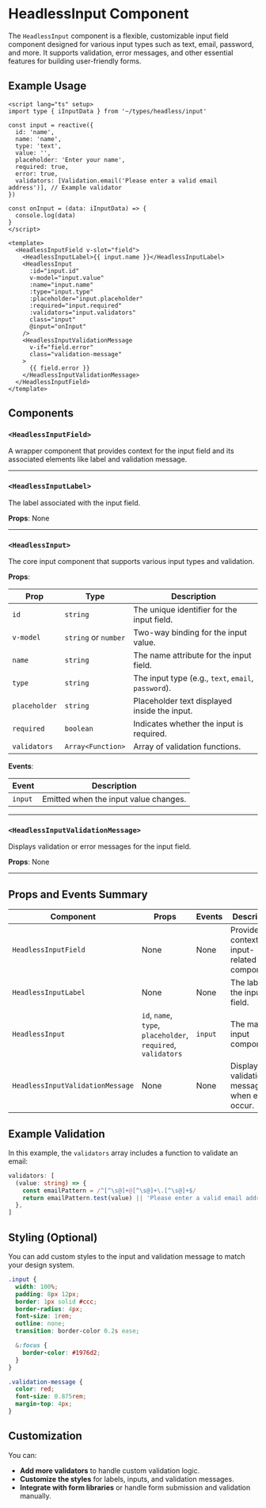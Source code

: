 # HeadlessInput Component

The `HeadlessInput` component is a flexible, customizable input field component designed for various input types such as text, email, password, and more. It supports validation, error messages, and other essential features for building user-friendly forms.

## Example Usage

```vue
<script lang="ts" setup>
import type { iInputData } from '~/types/headless/input'

const input = reactive({
  id: 'name',
  name: 'name',
  type: 'text',
  value: '',
  placeholder: 'Enter your name',
  required: true,
  error: true,
  validators: [Validation.email('Please enter a valid email address')], // Example validator
})

const onInput = (data: iInputData) => {
  console.log(data)
}
</script>

<template>
  <HeadlessInputField v-slot="field">
    <HeadlessInputLabel>{{ input.name }}</HeadlessInputLabel>
    <HeadlessInput
      :id="input.id"
      v-model="input.value"
      :name="input.name"
      :type="input.type"
      :placeholder="input.placeholder"
      :required="input.required"
      :validators="input.validators"
      class="input"
      @input="onInput"
    />
    <HeadlessInputValidationMessage
      v-if="field.error"
      class="validation-message"
    >
      {{ field.error }}
    </HeadlessInputValidationMessage>
  </HeadlessInputField>
</template>
```

## Components

### `<HeadlessInputField>`

A wrapper component that provides context for the input field and its associated elements like label and validation message.

---

### `<HeadlessInputLabel>`

The label associated with the input field.

**Props**: None

---

### `<HeadlessInput>`

The core input component that supports various input types and validation.

**Props**:

| Prop          | Type                 | Description                                         |
| ------------- | -------------------- | --------------------------------------------------- |
| `id`          | `string`             | The unique identifier for the input field.          |
| `v-model`     | `string` or `number` | Two-way binding for the input value.                |
| `name`        | `string`             | The name attribute for the input field.             |
| `type`        | `string`             | The input type (e.g., `text`, `email`, `password`). |
| `placeholder` | `string`             | Placeholder text displayed inside the input.        |
| `required`    | `boolean`            | Indicates whether the input is required.            |
| `validators`  | `Array<Function>`    | Array of validation functions.                      |

**Events**:

| Event   | Description                           |
| ------- | ------------------------------------- |
| `input` | Emitted when the input value changes. |

---

### `<HeadlessInputValidationMessage>`

Displays validation or error messages for the input field.

**Props**: None

---

## Props and Events Summary

| Component                        | Props                                                         | Events  | Description                                     |
| -------------------------------- | ------------------------------------------------------------- | ------- | ----------------------------------------------- |
| `HeadlessInputField`             | None                                                          | None    | Provides context for input-related components.  |
| `HeadlessInputLabel`             | None                                                          | None    | The label for the input field.                  |
| `HeadlessInput`                  | `id`, `name`, `type`, `placeholder`, `required`, `validators` | `input` | The main input component.                       |
| `HeadlessInputValidationMessage` | None                                                          | None    | Displays validation messages when errors occur. |

## Example Validation

In this example, the `validators` array includes a function to validate an email:

```ts
validators: [
  (value: string) => {
    const emailPattern = /^[^\s@]+@[^\s@]+\.[^\s@]+$/
    return emailPattern.test(value) || 'Please enter a valid email address'
  },
]
```

## Styling (Optional)

You can add custom styles to the input and validation message to match your design system.

```scss
.input {
  width: 100%;
  padding: 8px 12px;
  border: 1px solid #ccc;
  border-radius: 4px;
  font-size: 1rem;
  outline: none;
  transition: border-color 0.2s ease;

  &:focus {
    border-color: #1976d2;
  }
}

.validation-message {
  color: red;
  font-size: 0.875rem;
  margin-top: 4px;
}
```

## Customization

You can:

- **Add more validators** to handle custom validation logic.
- **Customize the styles** for labels, inputs, and validation messages.
- **Integrate with form libraries** or handle form submission and validation manually.
